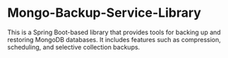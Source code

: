 # Mongo-Backup-Service-Library
This is a Spring Boot-based library that provides tools for backing up and restoring MongoDB databases. It includes features such as compression, scheduling, and selective collection backups.
